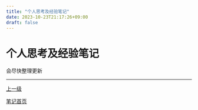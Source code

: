 ```yaml
---
title: "个人思考及经验笔记"
date: 2023-10-23T21:17:26+09:00
draft: false
---
```


# 个人思考及经验笔记

会尽快整理更新

---

[上一级](..)

[笔记首页](/)